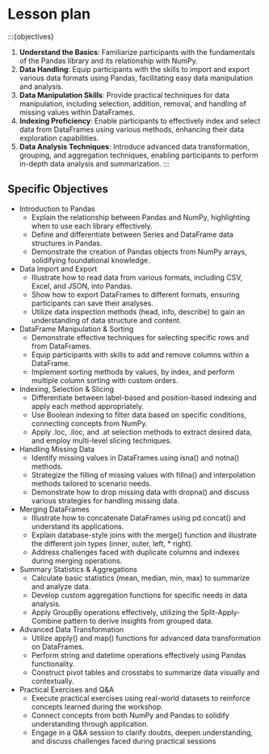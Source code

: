 # Lesson plan

:::{objectives}

1. **Understand the Basics**: Familiarize participants with the fundamentals of the Pandas library and its relationship with NumPy.
2. **Data Handling**: Equip participants with the skills to import and export various data formats using Pandas, facilitating easy data manipulation and analysis.
3. **Data Manipulation Skills**: Provide practical techniques for data manipulation, including selection, addition, removal, and handling of missing values within DataFrames.
4. **Indexing Proficiency**: Enable participants to effectively index and select data from DataFrames using various methods, enhancing their data exploration capabilities.
5. **Data Analysis Techniques**: Introduce advanced data transformation, grouping, and aggregation techniques, enabling participants to perform in-depth data analysis and summarization.
:::

## Specific Objectives

* Introduction to Pandas
  * Explain the relationship between Pandas and NumPy, highlighting when to use each library effectively.
  * Define and differentiate between Series and DataFrame data structures in Pandas.
  * Demonstrate the creation of Pandas objects from NumPy arrays, solidifying foundational knowledge.
* Data Import and Export
  * Illustrate how to read data from various formats, including CSV, Excel, and JSON, into Pandas.
  * Show how to export DataFrames to different formats, ensuring participants can save their analyses.
  * Utilize data inspection methods (head, info, describe) to gain an understanding of data structure and content.
* DataFrame Manipulation & Sorting
  * Demonstrate effective techniques for selecting specific rows and from DataFrames.
  * Equip participants with skills to add and remove columns within a DataFrame.
  * Implement sorting methods by values, by index, and perform multiple column sorting with custom orders.
* Indexing, Selection & Slicing
  * Differentiate between label-based and position-based indexing and apply each method appropriately.
  * Use Boolean indexing to filter data based on specific conditions, connecting concepts from NumPy.
  * Apply .loc, .iloc, and .at selection methods to extract desired data, and employ multi-level slicing techniques.
* Handling Missing Data
  * Identify missing values in DataFrames using isna() and notna() methods.
  * Strategize the filling of missing values with fillna() and interpolation methods tailored to scenario needs.
  * Demonstrate how to drop missing data with dropna() and discuss various strategies for handling missing data.
* Merging DataFrames
  * Illustrate how to concatenate DataFrames using pd.concat() and understand its applications.
  * Explain database-style joins with the merge() function and illustrate the different join types (inner, outer, left, * right).
  * Address challenges faced with duplicate columns and indexes during merging operations.
* Summary Statistics & Aggregations
  * Calculate basic statistics (mean, median, min, max) to summarize and analyze data.
  * Develop custom aggregation functions for specific needs in data analysis.
  * Apply GroupBy operations effectively, utilizing the Split-Apply-Combine pattern to derive insights from grouped data.
* Advanced Data Transformation
  * Utilize apply() and map() functions for advanced data transformation on DataFrames.
  * Perform string and datetime operations effectively using Pandas functionality.
  * Construct pivot tables and crosstabs to summarize data visually and contextually.
* Practical Exercises and Q&A
  * Execute practical exercises using real-world datasets to reinforce concepts learned during the workshop.
  * Connect concepts from both NumPy and Pandas to solidify understanding through application.
  * Engage in a Q&A session to clarify doubts, deepen understanding, and discuss challenges faced during practical sessions

